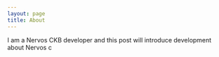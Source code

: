```yaml
---
layout: page
title: About
---
```


I am a Nervos CKB developer and this post will introduce development about Nervos c
